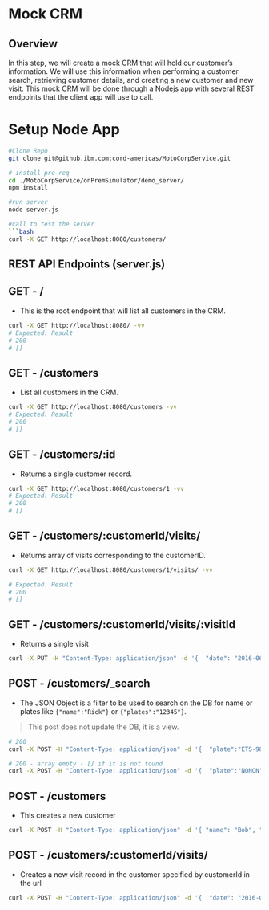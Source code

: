 # Mock CRM

## Overview
In this step, we will create a mock CRM that will hold our customer’s information. We will use this information when performing a customer search, retrieving customer details, and creating a new customer and new visit. This mock CRM will be done through a Nodejs app with several REST endpoints that the client app will use to call.

# Setup Node App
```bash
#Clone Repo
git clone git@github.ibm.com:cord-americas/MotoCorpService.git

# install pre-req
cd ./MotoCorpService/onPremSimulator/demo_server/
npm install

#run server
node server.js

#call to test the server
```bash
curl -X GET http://localhost:8080/customers/
```
## REST API Endpoints (server.js)

## GET - / 
- This is the root endpoint that will list all customers in the CRM.

```bash
curl -X GET http://localhost:8080/ -vv
# Expected: Result
# 200 
# []
```

## GET - /customers
- List all customers in the CRM.

```bash
curl -X GET http://localhost:8080/customers -vv
# Expected: Result
# 200 
# []
```



## GET - /customers/:id 
- Returns a single customer record.

```bash
curl -X GET http://localhost:8080/customers/1 -vv
# Expected: Result
# 200 
# []
```



## GET - /customers/:customerId/visits/ 
- Returns array of visits corresponding to the customerID.

```bash
curl -X GET http://localhost:8080/customers/1/visits/ -vv

# Expected: Result
# 200 
# []
```

## GET - /customers/:customerId/visits/:visitId 
- Returns a single visit

```bash
curl -X PUT -H "Content-Type: application/json" -d '{  "date": "2016-06-23",  "type": "oil visit",  "comment": "hello this is a comment"}' "http://localhost:8080/customers/1/visits/1" -vv
```
## POST - /customers/_search 
- The JSON Object is a filter to be used to search on the DB for name or plates like `{"name":"Rick"}` or `{"plates":"12345"}`.

> This post does not update the DB, it is a view.

```bash
# 200
curl -X POST -H "Content-Type: application/json" -d '{  "plate":"ETS-9876" }' "http://localhost:8080/customers/_search" -vv

# 200 - array empty - [] if it is not found
curl -X POST -H "Content-Type: application/json" -d '{  "plate":"NONON" }' "http://localhost:8080/customers/_search" -vv

```
## POST - /customers
- This creates a new customer

```bash
curl -X POST -H "Content-Type: application/json" -d '{ "name": "Bob", "plate": "1234" }' "http://localhost:8080/customers/" -vv
```

## POST - /customers/:customerId/visits/ 
- Creates a new visit record in the customer specified by customerId in the url

```bash
curl -X POST -H "Content-Type: application/json" -d '{  "date": "2016-06-23",  "type": "oil visit",  "comment": "customer low on oil"}' "http://localhost:8080/customers/1/visits" -vv
```

